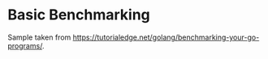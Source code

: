 # Basic Benchmarking

Sample taken from <https://tutorialedge.net/golang/benchmarking-your-go-programs/>.
